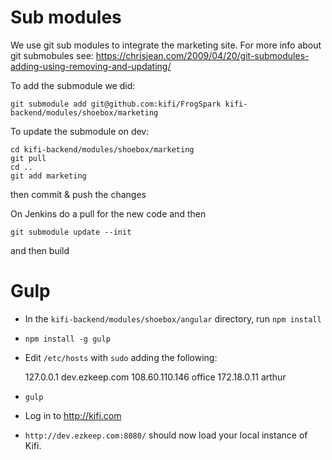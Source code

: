 Sub modules
===========
We use git sub modules to integrate the marketing site. For more info about git submobules see:
https://chrisjean.com/2009/04/20/git-submodules-adding-using-removing-and-updating/

To add the submodule we did:
```
git submodule add git@github.com:kifi/FrogSpark kifi-backend/modules/shoebox/marketing
```

To update the submodule on dev:
```
cd kifi-backend/modules/shoebox/marketing
git pull
cd ..
git add marketing
```
then commit & push the changes

On Jenkins
do a pull for the new code and then
```
git submodule update --init
```
and then build

Gulp
====

- In the `kifi-backend/modules/shoebox/angular` directory, run `npm install`
- `npm install -g gulp`
- Edit `/etc/hosts` with `sudo` adding the following:

    127.0.0.1      dev.ezkeep.com
    108.60.110.146 office
    172.18.0.11    arthur

- `gulp`
- Log in to http://kifi.com
- `http://dev.ezkeep.com:8080/` should now load your local instance of Kifi.
